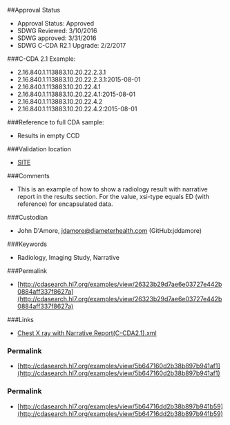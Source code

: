 ##Approval Status 

* Approval Status: Approved
* SDWG Reviewed: 3/10/2016
* SDWG approved: 3/31/2016
* SDWG C-CDA R2.1 Upgrade: 2/2/2017

###C-CDA 2.1 Example: 


* 2.16.840.1.113883.10.20.22.2.3.1
* 2.16.840.1.113883.10.20.22.2.3.1:2015-08-01
* 2.16.840.1.113883.10.20.22.4.1
* 2.16.840.1.113883.10.20.22.4.1:2015-08-01
* 2.16.840.1.113883.10.20.22.4.2
* 2.16.840.1.113883.10.20.22.4.2:2015-08-01

###Reference to full CDA sample:
* Results in empty CCD



###Validation location

* [SITE](https://sitenv.org/sandbox-ccda/ccda-validator)



###Comments

* This is an example of how to show a radiology result with narrative report in the results section. For the value, xsi-type equals ED (with reference) for encapsulated data.

###Custodian

* John D'Amore, jdamore@diameterhealth.com (GitHub:jddamore)

###Keywords

* Radiology, Imaging Study, Narrative

###Permalink 

* [http://cdasearch.hl7.org/examples/view/26323b29d7ae6e03727e442b0884aff337f8627a](http://cdasearch.hl7.org/examples/view/26323b29d7ae6e03727e442b0884aff337f8627a)

###Links 

* [Chest X ray with Narrative Report(C-CDA2.1).xml](https://github.com/HL7/C-CDA-Examples/tree/master/Results/Results%20Radiology%20with%20Image%20Narrative/Chest%20X%20ray%20with%20Narrative%20Report%28C-CDA2.1%29.xml)


### Permalink 

* [http://cdasearch.hl7.org/examples/view/5b647160d2b38b897b941af1](http://cdasearch.hl7.org/examples/view/5b647160d2b38b897b941af1)

### Permalink 

* [http://cdasearch.hl7.org/examples/view/5b64716dd2b38b897b941b59](http://cdasearch.hl7.org/examples/view/5b64716dd2b38b897b941b59)